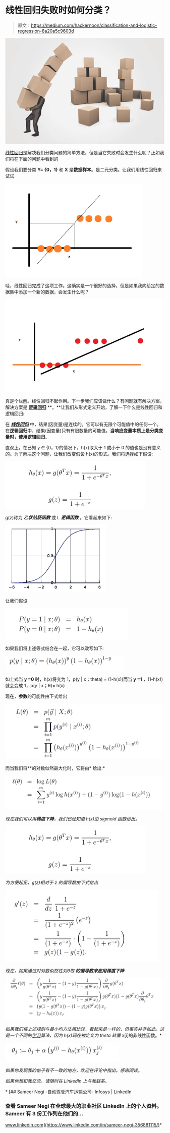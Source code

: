 # 线性回归失败时如何分类？

> 原文：<https://medium.com/hackernoon/classification-and-logistic-regression-8a20a5c9603d>

![](img/7a7eaa2ec6cb9928cededfdb54680890.png)

[线性回归](https://hackernoon.com/tagged/linear-regression)是解决我们分类问题的简单方法，但是当它失败时会发生什么呢？正如我们将在下面的问题中看到的

假设我们要分类 **Y= {0，1}** 和 **X** 是**数据样本**。是二元分类。让我们用线性回归来试试

![](img/272bfd1e19a70fd5f1d002a5d46072aa.png)

哇，线性回归完成了这项工作。这确实是一个很好的选择，但是如果我向给定的数据集中添加一个新的数据，会发生什么呢？

![](img/9b2d155ff043e54dcca813dd27e57964.png)

真是个烂[解](https://hackernoon.com/tagged/solution)。线性回归不起作用。下一步我们应该做什么？有问题就有解决方案，解决方案是 [**逻辑回归**](https://hackernoon.com/tagged/logistic-regression) **。**让我们从形式定义开始，了解一下什么是线性回归和逻辑回归:

在 [***线性回归***](https://towardsdatascience.com/deep-dive-into-supervised-learning-e7952c0692e9) 中，结果(因变量)是连续的。它可以有无限个可能值中的任何一个。在**逻辑回归**中，结果(因变量)只有有限数量的可能值。**当响应变量本质上是分类变量时，使用逻辑回归**。

直观上，在已知 y ∈ {0，1}的情况下，h(x)取大于 1 或小于 0 的值也是没有意义的。为了解决这个问题，让我们改变假设 h(x)的形式。我们将选择如下假设:

![](img/b70db28729b8f7be7823b6d23175d713.png)

g(z)称为 ***乙状结肠函数*** 或 L ***逻辑函数*** 。它看起来如下:

![](img/4c31c70f721ecc572b5189ef29a958af.png)

让我们假设

![](img/b8d8b6ed7f507e0e6cda6fc32248670f.png)

如果我们将上述等式结合在一起，它可以改写如下:

![](img/b81a637c5b6aded4908c37d02049e23c.png)

如上式当 **y =0** 时，h(x)将变为 1，p(y | x；theta) = (1-h(x))而当 **y =1** ，(1-h(x))就会变成 1，p(y | x；θ)= h(x)

现在，**参数**的可能性由下式给出

![](img/a9aae80202882058873a2d34ae223d89.png)

而当我们将**的对数似然最大化时，它将由* 给出:*

*![](img/378c297e78dfc3136ae7f5fab0a6db23.png)*

*现在我们可以用**梯度下降**，我们已经知道 h(x)由 sigmoid 函数给出。*

*![](img/b70db28729b8f7be7823b6d23175d713.png)*

*为方便起见，g(z)相对于 z 的偏导数由下式给出*

*![](img/30273d4116ee9cf25be6a04e0b07f8e5.png)*

*现在，如果通过对对数似然性对θ取 ***的偏导数来应用梯度下降****

*![](img/4ab6641278f75b17024dd22471dc00ab.png)*

*如果我们将上述规则与最小均方法相比较，看起来是一样的，但事实并非如此。这是一个不同的[学习](https://hackernoon.com/tagged/learning)算法，因为 h(x)现在被定义为 theta 转置* x[i]的非线性函数。*

*![](img/9fd19680416e65e5043f77f93f982e1d.png)*

*如果你发现我的帖子有不一致的地方，欢迎在评论中指出。感谢阅读。*

*如果你想和我交流。请随时在 LinkedIn 上与我联系。*

*[](https://www.linkedin.com/in/sameer-negi-356881115/) [## Sameer Negi -自动驾驶汽车运输公司- Infosys | LinkedIn

### 查看 Sameer Negi 在全球最大的职业社区 LinkedIn 上的个人资料。Sameer 有 3 份工作列在他们的…

www.linkedin.com](https://www.linkedin.com/in/sameer-negi-356881115/)*